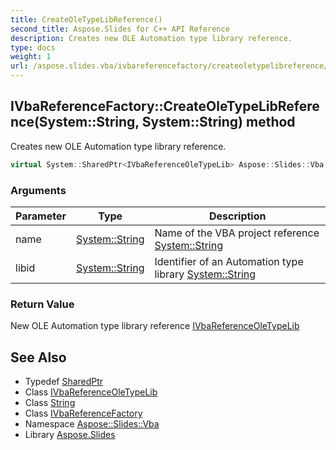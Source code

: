 ```yaml
---
title: CreateOleTypeLibReference()
second_title: Aspose.Slides for C++ API Reference
description: Creates new OLE Automation type library reference.
type: docs
weight: 1
url: /aspose.slides.vba/ivbareferencefactory/createoletypelibreference/
---
```

## IVbaReferenceFactory::CreateOleTypeLibReference(System::String, System::String) method


Creates new OLE Automation type library reference.

```cpp
virtual System::SharedPtr<IVbaReferenceOleTypeLib> Aspose::Slides::Vba::IVbaReferenceFactory::CreateOleTypeLibReference(System::String name, System::String libid)=0
```


### Arguments

| Parameter | Type | Description |
| --- | --- | --- |
| name | [System::String](../../../system/string/) | Name of the VBA project reference [System::String](../../../system/string/) |
| libid | [System::String](../../../system/string/) | Identifier of an Automation type library [System::String](../../../system/string/) |

### Return Value

New OLE Automation type library reference [IVbaReferenceOleTypeLib](../../ivbareferenceoletypelib/)

## See Also

* Typedef [SharedPtr](../../../system/sharedptr/)
* Class [IVbaReferenceOleTypeLib](../../ivbareferenceoletypelib/)
* Class [String](../../../system/string/)
* Class [IVbaReferenceFactory](../)
* Namespace [Aspose::Slides::Vba](../../)
* Library [Aspose.Slides](../../../)